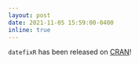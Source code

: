 ```yaml
---
layout: post
date: 2021-11-05 15:59:00-0400
inline: true
---
```


`datefixR` has been released on [CRAN](https://CRAN.R-project.org/package=datefixR)!
